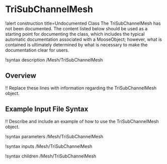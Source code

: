 # TriSubChannelMesh

!alert construction title=Undocumented Class
The TriSubChannelMesh has not been documented. The content listed below should be used as a starting point for
documenting the class, which includes the typical automatic documentation associated with a
MooseObject; however, what is contained is ultimately determined by what is necessary to make the
documentation clear for users.

!syntax description /Mesh/TriSubChannelMesh

## Overview

!! Replace these lines with information regarding the TriSubChannelMesh object.

## Example Input File Syntax

!! Describe and include an example of how to use the TriSubChannelMesh object.

!syntax parameters /Mesh/TriSubChannelMesh

!syntax inputs /Mesh/TriSubChannelMesh

!syntax children /Mesh/TriSubChannelMesh
